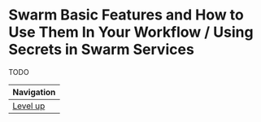 # Swarm Basic Features and How to Use Them In Your Workflow / Using Secrets in Swarm Services #

TODO

| Navigation               |
| ------------------------ |
| [Level up](../README.md) |
